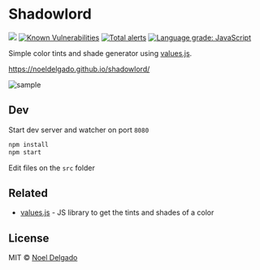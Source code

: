 # Shadowlord

![][github-actions-lighthouse-image]
[![Known Vulnerabilities][snyk-image]][snyk-url]
[![Total alerts][lgtm-image]][lgtm-url]
[![Language grade: JavaScript][lgtm-grade-image]][lgtm-grade-url]

Simple color tints and shade generator using [values.js](https://github.com/noeldelgado/values.js).

https://noeldelgado.github.io/shadowlord/

![sample](assets/img/screen-shot.png)

## Dev
Start dev server and watcher on port `8080`

```sh
npm install
npm start
```
Edit files on the `src` folder

## Related
- [values.js](https://github.com/noeldelgado/values.js) - JS library to get the tints and shades of a color

## License
MIT © [Noel Delgado](https://pixelia.me/)

[github-actions-lighthouse-image]: https://github.com/noeldelgado/shadowlord/workflows/Lighthouse/badge.svg
[snyk-image]: https://snyk.io/test/github/noeldelgado/shadowlord/badge.svg
[snyk-url]: https://snyk.io/test/github/noeldelgado/shadowlord
[lgtm-image]: https://img.shields.io/lgtm/alerts/g/noeldelgado/shadowlord.svg?logo=lgtm&logoWidth=18
[lgtm-url]: https://lgtm.com/projects/g/noeldelgado/shadowlord/alerts/
[lgtm-grade-image]: https://img.shields.io/lgtm/grade/javascript/g/noeldelgado/shadowlord.svg?logo=lgtm&logoWidth=18
[lgtm-grade-url]: https://lgtm.com/projects/g/noeldelgado/shadowlord/context:javascript
